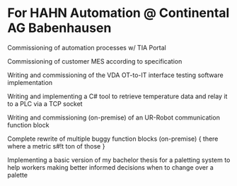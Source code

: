 # For HAHN Automation @ Continental AG Babenhausen

Commissioning of automation processes w/ TIA Portal

Commissioning of customer MES according to specification

Writing and commissioning of the VDA OT-to-IT interface testing software implementation

Writing and implementing a C# tool to retrieve temperature data and relay it to a PLC via a TCP socket

Writing and commissioning (on-premise) of an UR-Robot communication function block

Complete rewrite of multiple buggy function blocks (on-premise) { there where a metric s#!t ton of those }

Implementing a basic version of my bachelor thesis for a paletting system to help workers making better informed decisions when to change over a palette